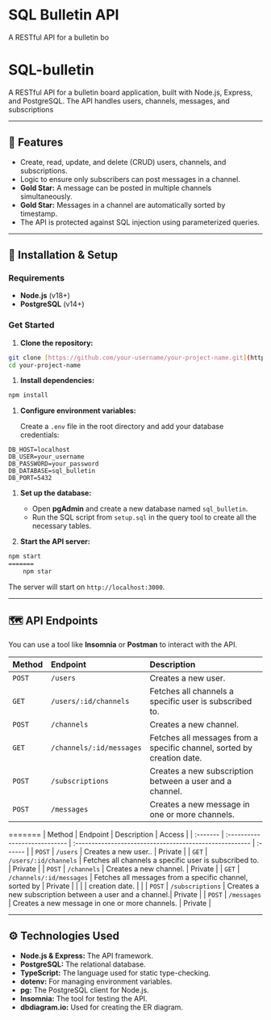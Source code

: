 
# SQL Bulletin API

A RESTful API for a bulletin bo
# SQL-bulletin

A RESTful API for a bulletin board application, built with Node.js, Express, and PostgreSQL. The API handles users, channels, messages, and subscriptions

---

## 🌟 **Features**

- Create, read, update, and delete (CRUD) users, channels, and subscriptions.
- Logic to ensure only subscribers can post messages in a channel.
- **Gold Star:** A message can be posted in multiple channels simultaneously.
- **Gold Star:** Messages in a channel are automatically sorted by timestamp.
- The API is protected against SQL injection using parameterized queries.

---

## 🚀 **Installation & Setup**

### Requirements

- **Node.js** (v18+)
- **PostgreSQL** (v14+)

### Get Started

1. **Clone the repository:**

```bash
git clone [https://github.com/your-username/your-project-name.git](https://github.com/your-username/your-project-name.git)
cd your-project-name
```

1. **Install dependencies:**

```bash
npm install
```

1. **Configure environment variables:**

    Create a `.env` file in the root directory and add your database credentials:

```env
DB_HOST=localhost
DB_USER=your_username
DB_PASSWORD=your_password
DB_DATABASE=sql_bulletin
DB_PORT=5432
```

1. **Set up the database:**
    - Open **pgAdmin** and create a new database named `sql_bulletin`.
    - Run the SQL script from `setup.sql` in the query tool to create all the necessary tables.

1. **Start the API server:**

```bash
npm start
=======
    npm star
```

The server will start on `http://localhost:3000`.

---

## 🗺️ **API Endpoints**

You can use a tool like **Insomnia** or **Postman** to interact with the API.

| Method | Endpoint                 | Description                                                            |
|:-------|:-------------------------|:-----------------------------------------------------------------------|
| `POST` | `/users`                 | Creates a new user.                                                    |
| `GET`  | `/users/:id/channels`    | Fetches all channels a specific user is subscribed to.                 |
| `POST` | `/channels`              | Creates a new channel.                                                 |
| `GET`  | `/channels/:id/messages` | Fetches all messages from a specific channel, sorted by creation date. |
| `POST` | `/subscriptions`         | Creates a new subscription between a user and a channel.               |
| `POST` | `/messages`              | Creates a new message in one or more channels.                         |
=======
| Method   | Endpoint                      | Description                                             | Access  |
| :------- | :---------------------------- | :------------------------------------------------------ | :------ |
| `POST`   | `/users`                      | Creates a new user..                                    | Private |
| `GET`    | `/users/:id/channels`         | Fetches all channels a specific user is subscribed to.  | Private |
| `POST`   | `/channels`                   | Creates a new channel.                                  | Private |
| `GET`    | `/channels/:id/messages`      | Fetches all messages from a specific channel, sorted by | Private |
|          |                               | creation date.                                          |         |
| `POST`   | `/subscriptions`              | Creates a new subscription between a user and a channel.| Private |
| `POST`   | `/messages`                   | Creates a new message in one or more channels.          | Private |

---

## ⚙️ **Technologies Used**

- **Node.js & Express:** The API framework.
- **PostgreSQL:** The relational database.
- **TypeScript:** The language used for static type-checking.
- **dotenv:** For managing environment variables.
- **pg:** The PostgreSQL client for Node.js.
- **Insomnia:** The tool for testing the API.
- **dbdiagram.io:** Used for creating the ER diagram.
